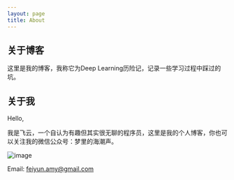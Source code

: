 ```yaml
---
layout: page
title: About
---
```

## 关于博客

这里是我的博客，我称它为Deep Learning历险记，记录一些学习过程中踩过的坑。

## 关于我
Hello,

我是飞云，一个自认为有趣但其实很无聊的程序员，这里是我的个人博客，你也可以关注我的微信公众号：梦里的海潮声。

![image](https://s1.ax1x.com/2018/10/31/iRqU6U.jpg)

Email: feiyun.amy@gmail.com 
















